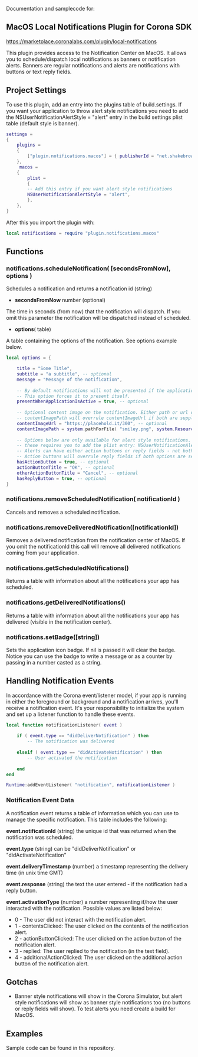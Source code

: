 

Documentation and samplecode for:

## **MacOS Local Notifications Plugin for Corona SDK**
https://marketplace.coronalabs.com/plugin/local-notifications


This plugin provides access to the Notification Center on MacOS.  It allows you to schedule/dispatch local notifications as banners or notification alerts. Banners are regular notifications and alerts are notifications with buttons or text reply fields.



## **Project Settings**
To use this plugin, add an entry into the plugins table of build.settings. If you want your application to throw alert style notifications you need to add the NSUserNotificationAlertStyle = "alert" entry in the build settings plist table (default style is banner).

```lua
settings =
{
    plugins =
    {
        ["plugin.notifications.macos"] = { publisherId = "net.shakebrowser" }
    },
     macos =
    {
        plist =
        {
		-- Add this entry if you want alert style notifications
		NSUserNotificationAlertStyle = "alert",
        },
    },
}
```
After this you import the plugin with:
```lua
local notifications = require "plugin.notifications.macos"
```


## **Functions**
### **notifications.scheduleNotification( [secondsFromNow], options )**

Schedules a notification and returns a notification id (string)

- **secondsFromNow** number (optional)

The time in seconds (from now)  that the notification will dispatch. If you omit this parameter the notification will be dispatched instead of scheduled.

- **options**( table)

A table containing the options of the notification. See options example below.

```lua
local options = {

	title = "Some Title",
	subtitle = "a subtitle", -- optional
	message = "Message of the notification",
	
	-- By default notifications will not be presented if the application is active.
	-- This option forces it to present itself.
	presentWhenApplicationIsActive = true, -- optional
	
	-- Optional content image on the notification. Either path or url can be supplied.
	-- contentImagePath will overrule contentImageUrl if both are supplied.
	contentImageUrl = "https://placehold.it/300", -- optional
	contentImagePath = system.pathForFile( "smiley.png", system.ResourceDirectory ), -- optional
	
	-- Options below are only available for alert style notifications.
	-- these requires you to add the plist entry: NSUserNotificationAlertStyle = "alert"
	-- Alerts can have either action buttons or reply fields - not both.
	-- Action buttons will overrule reply fields if both options are set to true.
	hasActionButton = true, -- optional
	actionButtonTitle = "OK", -- optional
	otherActionButtonTitle = "Cancel", -- optional
	hasReplyButton = true, -- optional
}
```

### notifications.removeScheduledNotification( notificationId )
Cancels and removes a scheduled notification.

### notifications.removeDeliveredNotification([notificationId])
Removes a delivered notification from the notification center of MacOS. If you omit the notificationId this call will remove all delivered notifications coming from your application.

### notifications.getScheduledNotifications()
Returns a table with information about all the notifications your app has scheduled.

### notifications.getDeliveredNotifications()
Returns a table with information about all the notifications your app has delivered (visible in the notification center).

### notifications.setBadge([string])
Sets the application icon badge. If nil is passed it will clear the badge. Notice you can use the badge to write a message or as a counter by passing in a number casted as a string.



## **Handling Notification Events**


In accordance with the Corona event/listener model, if your app is running in either the foreground or background and a notification arrives, you'll receive a notification event. It's your responsibility to initialize the system and set up a listener function to handle these events.

```lua
local function notificationListener( event )
	
    if ( event.type == "didDeliverNotification" ) then
        -- The notification was delivered
 
    elseif ( event.type == "didActivateNotification" ) then
        -- User activated the notification
 
    end
end

Runtime:addEventListener( "notification", notificationListener )
```

### Notification Event Data
A notification event returns a table of information which you can use to manage the specific notification. This table includes the following:

**event.notificationId** (string) the unique id that was returned when the notification was scheduled.

**event.type** (string) can be "didDeliverNotification" or "didActivateNotification"

**event.deliveryTimestamp** (number) a timestamp representing the delivery time (in unix time GMT)

**event.response** (string) the text the user entered - if the notification had a reply button.

**event.activationType** (number) a number representing if/how the user interacted with the notification. Possible values are listed below:

- 0 - The user did not interact with the notification alert.
- 1 - contentsClicked: The user clicked on the contents of the notification alert.
- 2 - actionButtonClicked: The user clicked on the action button of the notification alert.
- 3 - replied: The user replied to the notification (in the text field).
- 4 - additionalActionClicked: The user clicked on the additional action button of the notification alert.


## **Gotchas**
- Banner style notifications will show in the Corona Simulator, but alert style notifications will show as banner style notifications too (no buttons or reply fields will show). To test alerts you need create a build for MacOS.

## **Examples**
Sample code can be found in this repository.
